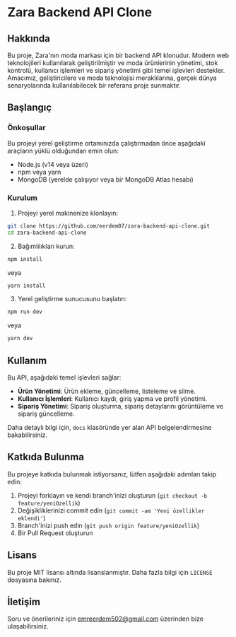 # Zara Backend API Clone

## Hakkında

Bu proje, Zara'nın moda markası için bir backend API klonudur. Modern web teknolojileri kullanılarak geliştirilmiştir ve moda ürünlerinin yönetimi, stok kontrolü, kullanıcı işlemleri ve sipariş yönetimi gibi temel işlevleri destekler. Amacımız, geliştiricilere ve moda teknolojisi meraklılarına, gerçek dünya senaryolarında kullanılabilecek bir referans proje sunmaktır.

## Başlangıç

### Önkoşullar

Bu projeyi yerel geliştirme ortamınızda çalıştırmadan önce aşağıdaki araçların yüklü olduğundan emin olun:

- Node.js (v14 veya üzeri)
- npm veya yarn
- MongoDB (yerelde çalışıyor veya bir MongoDB Atlas hesabı)

### Kurulum

1. Projeyi yerel makinenize klonlayın:

```bash
git clone https://github.com/eerdem07/zara-backend-api-clone.git
cd zara-backend-api-clone
```

2. Bağımlılıkları kurun:

```bash
npm install
```

veya

```bash
yarn install
```

3. Yerel geliştirme sunucusunu başlatın:

```bash
npm run dev
```

veya

```bash
yarn dev
```

## Kullanım

Bu API, aşağıdaki temel işlevleri sağlar:

- **Ürün Yönetimi**: Ürün ekleme, güncelleme, listeleme ve silme.
- **Kullanıcı İşlemleri**: Kullanıcı kaydı, giriş yapma ve profil yönetimi.
- **Sipariş Yönetimi**: Sipariş oluşturma, sipariş detaylarını görüntüleme ve sipariş güncelleme.

Daha detaylı bilgi için, `docs` klasöründe yer alan API belgelendirmesine bakabilirsiniz.

## Katkıda Bulunma

Bu projeye katkıda bulunmak istiyorsanız, lütfen aşağıdaki adımları takip edin:

1. Projeyi forklayın ve kendi branch'inizi oluşturun (`git checkout -b feature/yeniOzellik`)
2. Değişikliklerinizi commit edin (`git commit -am 'Yeni özellikler eklendi'`)
3. Branch'inizi push edin (`git push origin feature/yeniOzellik`)
4. Bir Pull Request oluşturun

## Lisans

Bu proje MIT lisansı altında lisanslanmıştır. Daha fazla bilgi için `LICENSE` dosyasına bakınız.

## İletişim

Soru ve önerileriniz için [emreerdem502@gmail.com](mailto:emreerdem502@gmail.com) üzerinden bize ulaşabilirsiniz.
